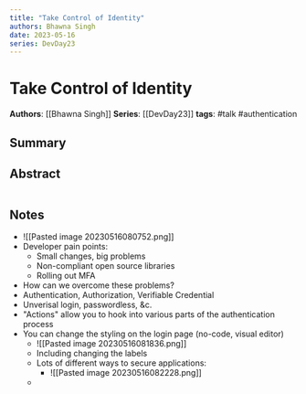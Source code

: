 ```yaml
---
title: "Take Control of Identity"
authors: Bhawna Singh
date: 2023-05-16
series: DevDay23
---
```


# Take Control of Identity

**Authors**: [[Bhawna Singh]]
**Series**: [[DevDay23]]
**tags**: #talk #authentication

## Summary

## Abstract
```

```

## Notes
- ![[Pasted image 20230516080752.png]]
- Developer pain points:
	- Small changes, big problems
	- Non-compliant open source libraries
	- Rolling out MFA
- How can we overcome these problems?
- Authentication, Authorization, Verifiable Credential
- Unverisal login, passwordless, &c.
- "Actions" allow you to hook into various parts of the authentication process
- You can change the styling on the login page (no-code, visual editor)
	- ![[Pasted image 20230516081836.png]]
	- Including changing the labels
	- Lots of different ways to secure applications:
		- ![[Pasted image 20230516082228.png]]
	- 

